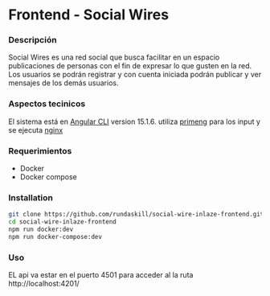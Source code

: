 # Frontend - Social Wires

### Descripción

Social Wires es una red social que busca facilitar en un espacio publicaciones de personas con el fin de expresar lo que gusten en la red. Los usuarios se podrán registrar y con cuenta iniciada podrán publicar y ver mensajes de los demás usuarios.

### Aspectos tecinicos

El sistema está en [Angular CLI](https://github.com/angular/angular-cli) version 15.1.6. utiliza [primeng](https://primeng.org/) para los input y se ejecuta [nginx](https://www.nginx.com/)

### Requerimientos

- Docker
- Docker compose

### Installation

```sh
git clone https://github.com/rundaskill/social-wire-inlaze-frontend.git
cd social-wire-inlaze-frontend
npm run docker:dev
npm run docker-compose:dev
```

### Uso

EL api va estar en el puerto 4501 para acceder al la ruta http://localhost:4201/
